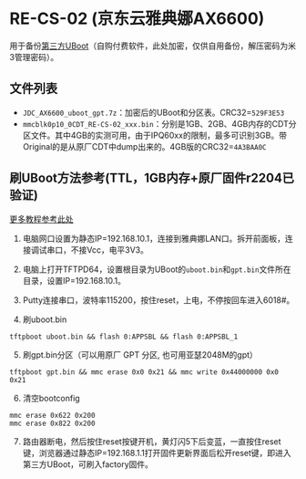 # RE-CS-02 (京东云雅典娜AX6600)

用于备份[第三方UBoot](https://mbd.pub/o/bread/mbd-ZpeWlZts)（自购付费软件，此处加密，仅供自用备份，解压密码为米3管理密码）。

## 文件列表

- `JDC_AX6600_uboot_gpt.7z`：加密后的UBoot和分区表。CRC32=`529F3E53`
- `mmcblk0p10_0CDT_RE-CS-02_xxx.bin`：分别是1GB、2GB、4GB内存的CDT分区文件。其中4GB的实测可用，由于IPQ60xx的限制，最多可识别3GB。带Original的是从原厂CDT中dump出来的。4GB版的CRC32=`4A3BAA0C`

## 刷UBoot方法参考(TTL，1GB内存+原厂固件r2204已验证)

[更多教程参考此处](https://github.com/lgs2007m/Actions-OpenWrt/releases)

1. 电脑网口设置为静态IP=192.168.10.1，连接到雅典娜LAN口。拆开前面板，连接调试串口，不接Vcc，电平3V3。

2. 电脑上打开TFTPD64，设置根目录为UBoot的`uboot.bin`和`gpt.bin`文件所在目录，设置IP=192.168.10.1。

3. Putty连接串口，波特率115200，按住reset，上电，不停按回车进入6018#。

4. 刷uboot.bin

```
tftpboot uboot.bin && flash 0:APPSBL && flash 0:APPSBL_1
```

5. 刷gpt.bin分区（可以用原厂 GPT 分区, 也可用亚瑟2048M的gpt）

```
tftpboot gpt.bin && mmc erase 0x0 0x21 && mmc write 0x44000000 0x0 0x21
```

6. 清空bootconfig

```
mmc erase 0x622 0x200
mmc erase 0x822 0x200
```

7. 路由器断电，然后按住reset按键开机，黄灯闪5下后变蓝，一直按住reset键，浏览器通过静态IP=192.168.1.1打开固件更新界面后松开reset键，即进入第三方UBoot，可刷入factory固件。
